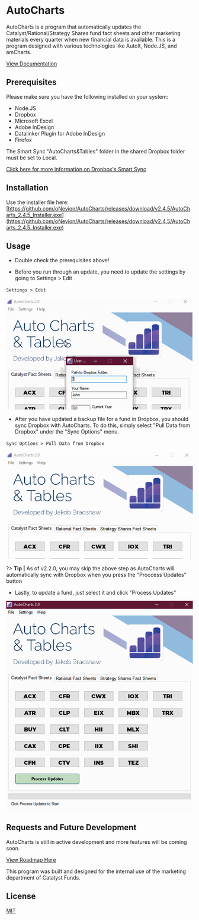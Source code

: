 # AutoCharts

AutoCharts is a program that automatically updates the Catalyst/Rational/Strategy Shares fund fact sheets and other marketing materials every quarter when new financial data is available. This is a program designed with various technologies like AutoIt, Node.JS, and amCharts.

[View Documentation](https://onevion.github.io/AutoCharts/#/)

## Prerequisites

Please make sure you have the following installed on your system:
* Node.JS
* Dropbox
* Microsoft Excel
* Adobe InDesign
* Datalinker Plugin for Adobe InDesign
* Firefox

The Smart Sync "AutoCharts&Tables" folder in the shared Dropbox folder must be set to Local. 

[Click here for more information on Dropbox's Smart Sync](https://help.dropbox.com/installs-integrations/sync-uploads/smart-sync)

## Installation

Use the installer file here:   
[https://github.com/oNevion/AutoCharts/releases/download/v2.4.5/AutoCharts_2.4.5_Installer.exe](https://github.com/oNevion/AutoCharts/releases/download/v2.4.5/AutoCharts_2.4.5_Installer.exe)

## Usage

* Double check the prerequisites above!

* Before you run through an update, you need to update the settings by going to Settings > Edit

`Settings > Edit`

![alt](/docs/img/autocharts1.gif)  

* After you have updated a backup file for a fund in Dropbox, you should sync Dropbox with AutoCharts. To do this, simply select "Pull Data from Dropbox" under the "Sync Options" menu.  

`Sync Options > Pull Data from Dropbox`

![alt](/docs/img/autocharts2.gif)  

?> **Tip |** As of v2.2.0, you may skip the above step as AutoCharts will automatically sync with Dropbox when you press the "Proccess Updates" button

* Lastly, to update a fund, just select it and click "Process Updates"

![alt](/docs/img/autocharts3.gif)  

## Requests and Future Development
AutoCharts is still in active development and more features will be coming soon. 

[View Roadmap Here](https://github.com/oNevion/AutoCharts/projects/1?fullscreen=true)

This program was built and designed for the internal use of the marketing department of Catalyst Funds. 

## License
[MIT](https://choosealicense.com/licenses/mit/)